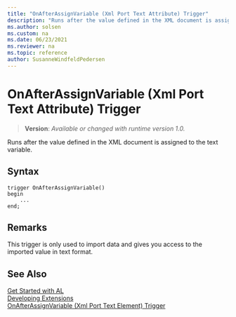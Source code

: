 ```yaml
---
title: "OnAfterAssignVariable (Xml Port Text Attribute) Trigger"
description: "Runs after the value defined in the XML document is assigned to the text variable."
ms.author: solsen
ms.custom: na
ms.date: 06/23/2021
ms.reviewer: na
ms.topic: reference
author: SusanneWindfeldPedersen
---
```

[//]: # (START>DO_NOT_EDIT)
[//]: # (IMPORTANT:Do not edit any of the content between here and the END>DO_NOT_EDIT.)
[//]: # (Any modifications should be made in the .xml files in the ModernDev repo.)

# OnAfterAssignVariable (Xml Port Text Attribute) Trigger
> **Version**: _Available or changed with runtime version 1.0._

Runs after the value defined in the XML document is assigned to the text variable.


## Syntax
```AL
trigger OnAfterAssignVariable()
begin
    ...
end;
```



[//]: # (IMPORTANT: END>DO_NOT_EDIT)

## Remarks  
 This trigger is only used to import data and gives you access to the imported value in text format.  

## See Also  
[Get Started with AL](../../devenv-get-started.md)  
[Developing Extensions](../../devenv-dev-overview.md)  
[OnAfterAssignVariable (Xml Port Text Element) Trigger](../xmlporttextelement/devenv-onafterassignvariable-xmlporttextelement-trigger.md)
